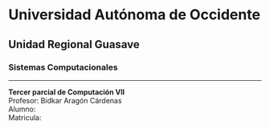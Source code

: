 # Universidad Autónoma de Occidente
## Unidad Regional Guasave
### Sistemas Computacionales

___
**Tercer parcial de Computación VII**<br>
Profesor: Bidkar Aragón Cárdenas<br>
Alumno: <br>
Matricula: <br>